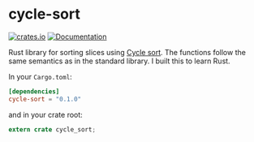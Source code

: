 # cycle-sort

[![crates.io](https://img.shields.io/crates/v/cycle-sort.svg)](https://crates.io/crates/cycle-sort)
[![Documentation](https://docs.rs/cycle-sort/badge.svg)](https://docs.rs/cycle-sort)

Rust library for sorting slices using [Cycle sort][wikipedia]. The
functions follow the same semantics as in the standard library. I built
this to learn Rust.

[wikipedia]: https://en.wikipedia.org/wiki/Cycle_sort

In your `Cargo.toml`:

```toml
[dependencies]
cycle-sort = "0.1.0"
```

and in your crate root:

```rust
extern crate cycle_sort;
```
